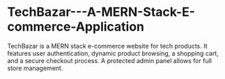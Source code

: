 # TechBazar---A-MERN-Stack-E-commerce-Application
TechBazar is a MERN stack e-commerce website for tech products. It features user authentication, dynamic product browsing, a shopping cart, and a secure checkout process. A protected admin panel allows for full store management.
